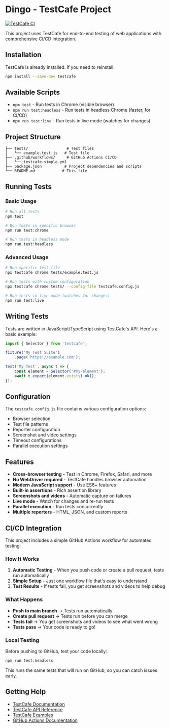 # Dingo - TestCafe Project

[![TestCafe CI](https://github.com/yourusername/dingo/actions/workflows/testcafe-simple.yml/badge.svg)](https://github.com/yourusername/dingo/actions/workflows/testcafe-simple.yml)

This project uses TestCafe for end-to-end testing of web applications with comprehensive CI/CD integration.

## Installation

TestCafe is already installed. If you need to reinstall:

```bash
npm install --save-dev testcafe
```

## Available Scripts

- `npm test` - Run tests in Chrome (visible browser)
- `npm run test:headless` - Run tests in headless Chrome (faster, for CI/CD)
- `npm run test:live` - Run tests in live mode (watches for changes)

## Project Structure

```
├── tests/                 # Test files
│   └── example.test.js   # Test file
├── .github/workflows/     # GitHub Actions CI/CD
│   └── testcafe-simple.yml
├── package.json          # Project dependencies and scripts
└── README.md            # This file
```

## Running Tests

### Basic Usage

```bash
# Run all tests
npm test

# Run tests in specific browser
npm run test:chrome

# Run tests in headless mode
npm run test:headless
```

### Advanced Usage

```bash
# Run specific test file
npx testcafe chrome tests/example.test.js

# Run tests with custom configuration
npx testcafe chrome tests/ --config-file testcafe.config.js

# Run tests in live mode (watches for changes)
npm run test:live
```

## Writing Tests

Tests are written in JavaScript/TypeScript using TestCafe's API. Here's a basic example:

```javascript
import { Selector } from 'testcafe';

fixture('My Test Suite')
    .page('https://example.com');

test('My Test', async t => {
    const element = Selector('#my-element');
    await t.expect(element.exists).ok();
});
```

## Configuration

The `testcafe.config.js` file contains various configuration options:

- Browser selection
- Test file patterns
- Reporter configuration
- Screenshot and video settings
- Timeout configurations
- Parallel execution settings

## Features

- **Cross-browser testing** - Test in Chrome, Firefox, Safari, and more
- **No WebDriver required** - TestCafe handles browser automation
- **Modern JavaScript support** - Use ES6+ features
- **Built-in assertions** - Rich assertion library
- **Screenshots and videos** - Automatic capture on failures
- **Live mode** - Watch for changes and re-run tests
- **Parallel execution** - Run tests concurrently
- **Multiple reporters** - HTML, JSON, and custom reports

## CI/CD Integration

This project includes a simple GitHub Actions workflow for automated testing:

### How It Works

1. **Automatic Testing** - When you push code or create a pull request, tests run automatically
2. **Simple Setup** - Just one workflow file that's easy to understand
3. **Test Results** - If tests fail, you get screenshots and videos to help debug

### What Happens

- **Push to main branch** → Tests run automatically
- **Create pull request** → Tests run before you can merge
- **Tests fail** → You get screenshots and videos to see what went wrong
- **Tests pass** → Your code is ready to go!

### Local Testing

Before pushing to GitHub, test your code locally:
```bash
npm run test:headless
```

This runs the same tests that will run on GitHub, so you can catch issues early.

## Getting Help

- [TestCafe Documentation](https://testcafe.io/documentation/)
- [TestCafe API Reference](https://testcafe.io/documentation/reference/test-api/)
- [TestCafe Examples](https://github.com/DevExpress/testcafe-examples)
- [GitHub Actions Documentation](https://docs.github.com/en/actions)
